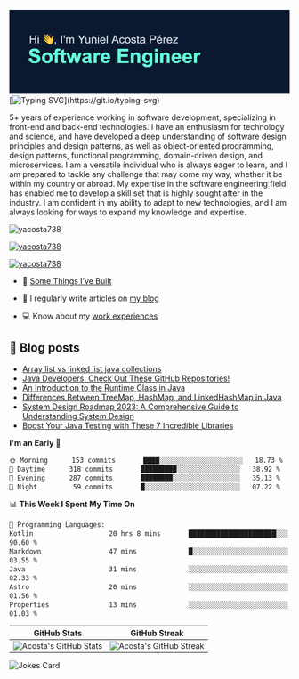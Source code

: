 [![MasterHead](assets/github-banner.png)](https://github.com/yacosta738)
[![Typing SVG](https://readme-typing-svg.herokuapp.com?font=Fira+Code&pause=1000&color=64FFDA&width=435&lines=If+I+cannot+do+great+things%2C;+I+can+do+small+things+in+a+great+way.)](https://git.io/typing-svg)

5+ years of experience working in software development, specializing in front-end and back-end technologies. I have an enthusiasm for technology and science, and have developed a deep understanding of software design principles and design patterns, as well as object-oriented programming, design patterns, functional programming, domain-driven design, and microservices. I am a versatile individual who is always eager to learn, and I am prepared to tackle any challenge that may come my way, whether it be within my country or abroad. My expertise in the software engineering field has enabled me to develop a skill set that is highly sought after in the industry. I am confident in my ability to adapt to new technologies, and I am always looking for ways to expand my knowledge and expertise.

<p style="text-align: left;"> <img src="https://komarev.com/ghpvc/?username=yacosta738&label=Profile%20views&color=64ffda&style=plastic&label=PROFILE+VIEWS" alt="yacosta738" /> </p>

<p style="text-align: left;"> <a href="https://github.com/ryo-ma/github-profile-trophy"><img src="https://github-profile-trophy.vercel.app/?username=yacosta738" alt="yacosta738" /></a> </p>

<p style="text-align: left;"> <a href="https://twitter.com/yacosta738" target="blank"><img src="https://img.shields.io/twitter/follow/yacosta738?logo=twitter&style=for-the-badge" alt="yacosta738" /></a> </p>


- :satellite: [Some Things I’ve Built](https://www.yunielacosta.com/#projects)

- :memo: I regularly write articles on [my blog](https://www.yunielacosta.com/blog)

- :computer: Know about my [work experiences](https://www.yunielacosta.com/#jobs)

## :memo: Blog posts

<!-- BLOG-POST-LIST:START -->
- [Array list vs linked list java collections](https://yunielacosta.com/blog/array-list-vs-linked-list-java-collections/)
- [Java Developers: Check Out These GitHub Repositories!](https://yunielacosta.com/blog/java-developers-check-out-these-github-repositories/)
- [An Introduction to the Runtime Class in Java](https://yunielacosta.com/blog/an-introduction-to-the-runtime-class-in-java/)
- [Differences Between TreeMap, HashMap, and LinkedHashMap in Java](https://yunielacosta.com/blog/differences-between-treemap-hashmap-and-linkedhashmap-in-java/)
- [System Design Roadmap 2023: A Comprehensive Guide to Understanding System Design](https://yunielacosta.com/blog/system-design-roadmap-2023-a-comprehensive-guide-to-understanding-system-design/)
- [Boost Your Java Testing with These 7 Incredible Libraries](https://yunielacosta.com/blog/boost-your-java-testing-with-these-7-incredible-libraries/)
<!-- BLOG-POST-LIST:END -->

<!--START_SECTION:waka-->
**I'm an Early 🐤** 

```text
🌞 Morning      153 commits       ████░░░░░░░░░░░░░░░░░░░░░   18.73 % 
🌆 Daytime      318 commits       █████████░░░░░░░░░░░░░░░░   38.92 % 
🌃 Evening      287 commits       ████████░░░░░░░░░░░░░░░░░   35.13 % 
🌙 Night         59 commits       █░░░░░░░░░░░░░░░░░░░░░░░░   07.22 % 

```


📊 **This Week I Spent My Time On** 

```text
💬 Programming Languages: 
Kotlin                   20 hrs 8 mins       ██████████████████████░░░   90.60 % 
Markdown                 47 mins             █░░░░░░░░░░░░░░░░░░░░░░░░   03.55 % 
Java                     31 mins             ░░░░░░░░░░░░░░░░░░░░░░░░░   02.33 % 
Astro                    20 mins             ░░░░░░░░░░░░░░░░░░░░░░░░░   01.56 % 
Properties               13 mins             ░░░░░░░░░░░░░░░░░░░░░░░░░   01.03 % 

```


<!--END_SECTION:waka-->


| GitHub Stats  | GitHub Streak           |
| ------- | ---------------- |
| ![Acosta's GitHub Stats](https://github-stats-profile.vercel.app/api?username=yacosta738&show_icons=true&locale=en&theme=vue-dark)    | ![Acosta's GitHub Streak](https://github-readme-streak-stats.herokuapp.com/?user=yacosta738&theme=vue-dark) |

![Jokes Card](https://readme-jokes.vercel.app/api?theme=vue-dark)
